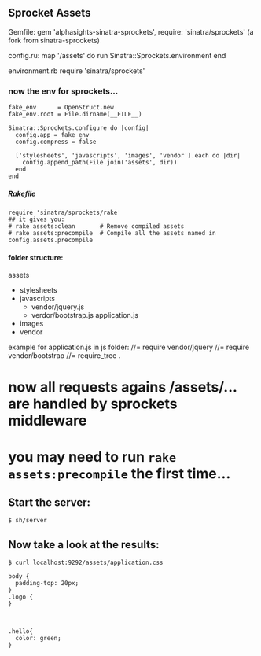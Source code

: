 ## Sprocket Assets

Gemfile:
    gem 'alphasights-sinatra-sprockets', require: 'sinatra/sprockets' (a fork from sinatra-sprockets)




config.ru:
    map '/assets' do
      run Sinatra::Sprockets.environment
    end


environment.rb
    require 'sinatra/sprockets'



### now the env for sprockets...
    fake_env      = OpenStruct.new
    fake_env.root = File.dirname(__FILE__)

    Sinatra::Sprockets.configure do |config|
      config.app = fake_env
      config.compress = false

      ['stylesheets', 'javascripts', 'images', 'vendor'].each do |dir|
        config.append_path(File.join('assets', dir))
      end
    end



##### Rakefile

    require 'sinatra/sprockets/rake'
    ## it gives you:
    # rake assets:clean       # Remove compiled assets
    # rake assets:precompile  # Compile all the assets named in config.assets.precompile


#### folder structure:
 assets
  - stylesheets
  - javascripts
    - vendor/jquery.js
    - verdor/bootstrap.js
    application.js
  - images
  - vendor


example for application.js in js folder:
      //= require vendor/jquery
      //= require vendor/bootstrap
      //= require_tree .



# now all requests agains /assets/... are handled by sprockets middleware
# you may need to run `rake assets:precompile` the first time...

## Start the server:

    $ sh/server
## Now take a look at the results:
    $ curl localhost:9292/assets/application.css

    body {
      padding-top: 20px;
    }
    .logo {
    }



    .hello{
      color: green;
    }